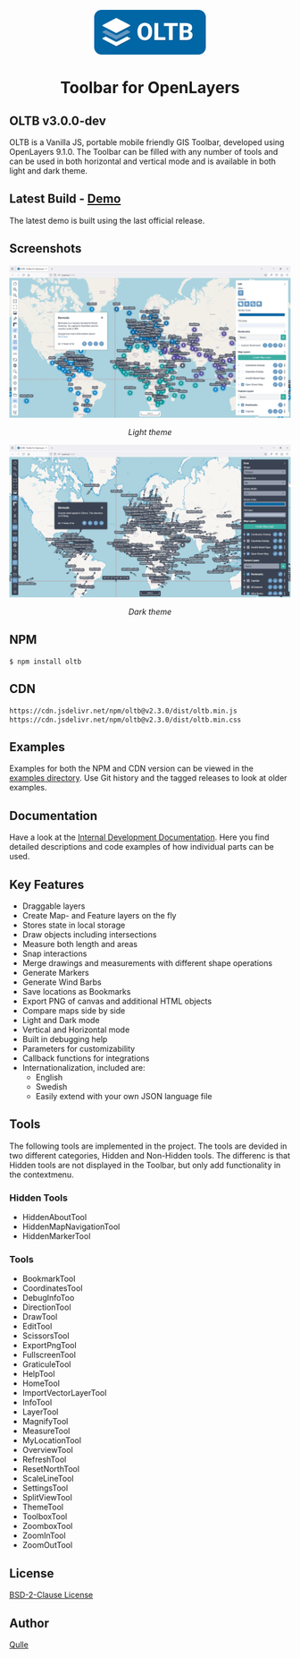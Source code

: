 <p align="center">
    <img src="https://raw.githubusercontent.com/qulle/oltb/main/images/oltb-full.svg" width="200" />
</p>

<h1 align="center">Toolbar for OpenLayers</h1>

## OLTB v3.0.0-dev
OLTB is a Vanilla JS, portable mobile friendly GIS Toolbar, developed using OpenLayers 9.1.0. The Toolbar can be filled with any number of tools and can be used in both horizontal and vertical mode and is available in both light and dark theme.

## Latest Build - [Demo](https://qulle.github.io/oltb/)
The latest demo is built using the last official release.

## Screenshots
![Screenshot Light Theme](https://raw.githubusercontent.com/qulle/oltb/main/images/demo-light.png?raw=true "Screenshot Light Theme")
<p align="center"><em>Light theme</em></p>

![Screenshot Dark Theme](https://raw.githubusercontent.com/qulle/oltb/main/images/demo-dark.png?raw=true "Screenshot Dark Theme")
<p align="center"><em>Dark theme</em></p>

## NPM
```
$ npm install oltb
```

## CDN 
```
https://cdn.jsdelivr.net/npm/oltb@v2.3.0/dist/oltb.min.js
https://cdn.jsdelivr.net/npm/oltb@v2.3.0/dist/oltb.min.css
```

## Examples
Examples for both the NPM and CDN version can be viewed in the [examples directory](https://github.com/qulle/oltb/tree/main/examples/). Use Git history and the tagged releases to look at older examples.

## Documentation
Have a look at the [Internal Development Documentation](https://github.com/qulle/oltb/blob/main/README_INTERNAL.md). Here you find detailed descriptions and code examples of how individual parts can be used.

## Key Features
- Draggable layers
- Create Map- and Feature layers on the fly
- Stores state in local storage
- Draw objects including intersections
- Measure both length and areas
- Snap interactions
- Merge drawings and measurements with different shape operations
- Generate Markers
- Generate Wind Barbs
- Save locations as Bookmarks
- Export PNG of canvas and additional HTML objects
- Compare maps side by side
- Light and Dark mode
- Vertical and Horizontal mode
- Built in debugging help
- Parameters for customizability
- Callback functions for integrations
- Internationalization, included are:
    - English
    - Swedish
    - Easily extend with your own JSON language file

## Tools
The following tools are implemented in the project. The tools are devided in two different categories, Hidden and Non-Hidden tools. The differenc is that Hidden tools are not displayed in the Toolbar, but only add functionality in the contextmenu.

### Hidden Tools
- HiddenAboutTool
- HiddenMapNavigationTool
- HiddenMarkerTool

### Tools
- BookmarkTool
- CoordinatesTool
- DebugInfoToo
- DirectionTool
- DrawTool
- EditTool
- ScissorsTool
- ExportPngTool
- FullscreenTool
- GraticuleTool
- HelpTool
- HomeTool
- ImportVectorLayerTool
- InfoTool
- LayerTool
- MagnifyTool
- MeasureTool
- MyLocationTool
- OverviewTool
- RefreshTool
- ResetNorthTool
- ScaleLineTool
- SettingsTool
- SplitViewTool
- ThemeTool
- ToolboxTool
- ZoomboxTool
- ZoomInTool
- ZoomOutTool

## License
[BSD-2-Clause License](https://github.com/qulle/oltb/blob/main/LICENSE)

## Author
[Qulle](https://github.com/qulle/)